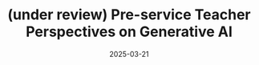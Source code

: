 ---
title: "(under review) Pre-service Teacher Perspectives on Generative AI"
collection: publications
date: 2025-03-21
venue: 'AERA'
paperurl: 
pdf: 
citation: 'AERA 2025'
excerpt: 'Despite the growing influence of “generative AI” tools on K-12 education, there has been little scholarship on pre-service teachers. The purpose of our study is to understand the perspectives of pre-service teachers on generative AI tools and the role that they will play in education broadly, as well as their own practice. We administered pre-surveys and conducted interviews with upper level teacher education majors in a large Midwestern university. Preliminary analysis from our interviews show that pre-service teachers are eager to learn more but hold a variety of beliefs and emotions about generative AI ranging from fear and distrust to zeal and over-optimism. This is an important step to developing curricula that responds to the perspectives of new teachers.'
---